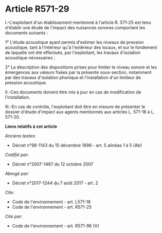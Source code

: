 # Article R571-29

I.-L'exploitant d'un établissement mentionné à l'article R. 571-25 est tenu d'établir une étude de l'impact des nuisances
sonores comportant les documents suivants : 

1° L'étude acoustique ayant permis d'estimer les niveaux de pression acoustique, tant à l'intérieur qu'à l'extérieur des
locaux, et sur le fondement de laquelle ont été effectués, par l'exploitant, les travaux d'isolation acoustique
nécessaires ; 

2° La description des dispositions prises pour limiter le niveau sonore et les émergences aux valeurs fixées par la présente
sous-section, notamment par des travaux d'isolation phonique et l'installation d'un limiteur de pression acoustique. 

II.-Ces documents doivent être mis à jour en cas de modification de l'installation. 

III.-En cas de contrôle, l'exploitant doit être en mesure de présenter le dossier d'étude d'impact aux agents mentionnés aux
articles L. 571-18 à L. 571-20.

**Liens relatifs à cet article**

_Anciens textes_:

  - Décret n°98-1143 du 15 décembre 1998 - art. 5 alinéas 1 à 5 (Ab)

_Codifié par_:

  - Décret n°2007-1467 du 12 octobre 2007

_Abrogé par_:

  - Décret n°2017-1244 du 7 août 2017 - art. 2

_Cite_:

  - Code de l'environnement - art. L571-18
  - Code de l'environnement - art. R571-25

_Cité par_:

  - Code de l'environnement - art. R571-96 (V)
